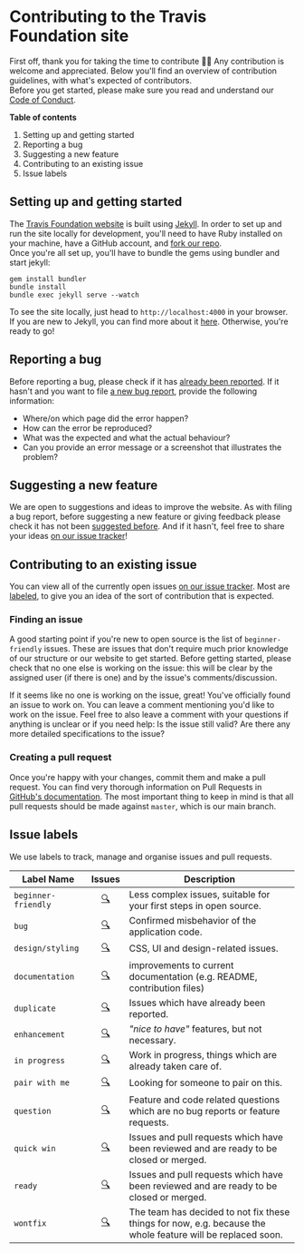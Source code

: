 # Contributing to the Travis Foundation site

First off, thank you for taking the time to contribute 🙌🏼  Any contribution is welcome and appreciated. Below you'll find an overview of contribution guidelines, with what's expected of contributors.  
Before you get started, please make sure you read and understand our [Code of Conduct](CODE_OF_CONDUCT.md).

**Table of contents**
1. Setting up and getting started
2. Reporting a bug
3. Suggesting a new feature
4. Contributing to an existing issue
5. Issue labels

## Setting up and getting started
The [Travis Foundation website](https://foundation.travis-ci.org/) is built using [Jekyll](https://jekyllrb.com/). In order to set up and run the site locally for development, you'll need to have Ruby installed on your machine, have a GitHub account, and [fork our repo](https://help.github.com/en/articles/fork-a-repo).  
Once you're all set up, you'll have to bundle the gems using bundler and start jekyll:  

```
gem install bundler
bundle install
bundle exec jekyll serve --watch

```
To see the site locally, just head to `http://localhost:4000` in your browser. If you are new to Jekyll, you can find more about it [here](https://jekyllrb.com/docs/). Otherwise, you're ready to go!  

## Reporting a bug
Before reporting a bug, please check if it has [already been reported](https://github.com/travis-ci/travis-foundation/issues?&q=is%3Aissue%20label%3Abug%20). If it hasn't and you want to file [a new bug report](https://github.com/travis-ci/travis-foundation/issues/new), provide the following information:

- Where/on which page did the error happen?
- How can the error be reproduced?
- What was the expected and what the actual behaviour?
- Can you provide an error message or a screenshot that illustrates the problem?

## Suggesting a new feature
We are open to suggestions and ideas to improve the website. As with filing a bug report, before suggesting a new feature or giving feedback please check it has not been [suggested before](https://github.com/travis-ci/travis-foundation/issues/). And if it hasn't, feel free to share your ideas [on our issue tracker](https://github.com/travis-ci/travis-foundation/issues/new)!

## Contributing to an existing issue

You can view all of the currently open issues [on our issue tracker](https://github.com/travis-ci/travis-foundation/issues/). Most are [labeled](#issue-labels), to give you an idea of the sort of contribution that is expected.

### Finding an issue

A good starting point if you're new to open source is the list of `beginner-friendly` issues. These are issues that don't require much prior knowledge of our structure or our website to get started. Before getting started, please check that no one else is working on the issue: this will be clear by the assigned user (if there is one) and by the issue's comments/discussion.

If it seems like no one is working on the issue, great! You've officially found an issue to work on. You can leave a comment mentioning you'd like to work on the issue. Feel free to also leave a comment with your questions if anything is unclear or if you need help: Is the issue still valid? Are there any more detailed specifications to the issue?

### Creating a pull request

Once you're happy with your changes, commit them and make a pull request. You can find very thorough information on Pull Requests in [GitHub's documentation](https://help.github.com/en/articles/creating-a-pull-request). The most important thing to keep in mind is that all pull requests should be made against `master`, which is our main branch.  

## Issue labels
We use labels to track, manage and organise issues and pull requests.  

| Label Name         | Issues                  | Description |
| ------------------ |:-----------------------:| ------------|
| `beginner-friendly`| [🔍][beginner]      | Less complex issues, suitable for your first steps in open source. |
| `bug`              | [🔍][bug]           | Confirmed misbehavior of the application code. |
| `design/styling`              | [🔍][design]           | CSS, UI and design-related issues. |
| `documentation`    | [🔍][documentation] | improvements to current documentation (e.g. README, contribution files) |
| `duplicate`        | [🔍][duplicate]     | Issues which have already been reported. |
| `enhancement`      | [🔍][enhancement]   | *"nice to have"* features, but not necessary. |
| `in progress`      | [🔍][in progress]   | Work in progress, things which are already taken care of. |
| `pair with me`      | [🔍][pairwithme]   | Looking for someone to pair on this. |
| `question`         | [🔍][question]      | Feature and code related questions which are no bug reports or feature requests. |
| `quick win`            | [🔍][quick-win]         | Issues and pull requests which have been reviewed and are ready to be closed or merged. |
| `ready`            | [🔍][ready]         | Issues and pull requests which have been reviewed and are ready to be closed or merged. |
| `wontfix`          | [🔍][wontfix]       | The team has decided to not fix these things for now, e.g. because the whole feature will be replaced soon. |


[beginner]:      https://github.com/travis-ci/travis-foundation/labels/beginner-friendly
[bug]:           https://github.com/travis-ci/travis-foundation/labels/bug
[design]: https://github.com/travis-ci/travis-foundation/labels/design%2Fstyling
[documentation]: https://github.com/travis-ci/travis-foundation/labels/documentation
[duplicate]:     https://github.com/travis-ci/travis-foundation/labels/duplicate
[enhancement]:   https://github.com/travis-ci/travis-foundation/labels/enhancement
[in progress]:   https://github.com/travis-ci/travis-foundation/labels/in%20progress
[pairwithme]:   https://github.com/travis-ci/travis-foundation/labels/pair%20with%20me
[question]:      https://github.com/travis-ci/travis-foundation/labels/question
[quick-win]:     https://github.com/travis-ci/travis-foundation/labels/quick%20win
[ready]:         https://github.com/travis-ci/travis-foundation/labels/ready
[wontfix]:       https://github.com/travis-ci/travis-foundation/labels/wontfix
